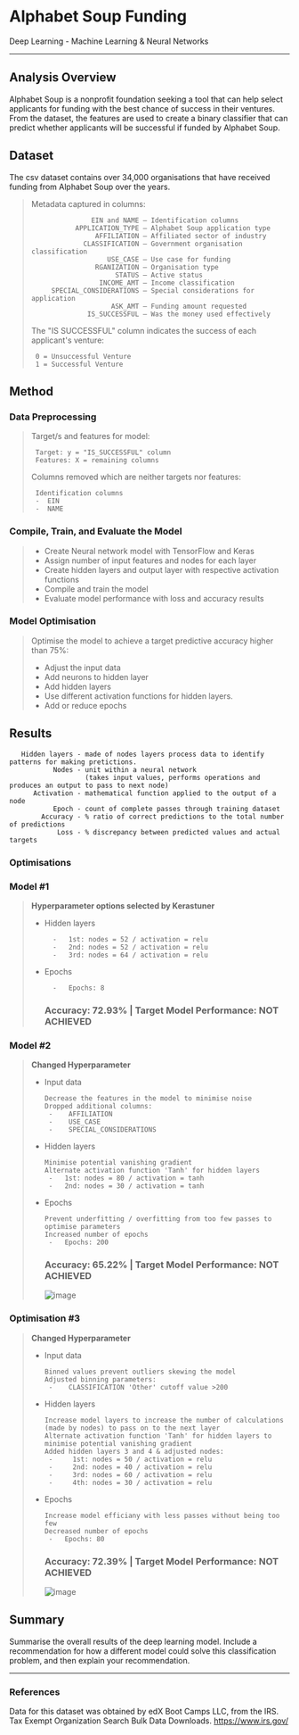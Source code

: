 # Alphabet Soup Funding 

  Deep Learning - Machine Learning & Neural Networks

----

## Analysis Overview

Alphabet Soup is a nonprofit foundation seeking a tool that can help select applicants for funding with the best chance of success in their ventures. 
From the dataset, the features are used to create a binary classifier that can predict whether applicants will be successful if funded by Alphabet Soup.

## Dataset
   The csv dataset contains over 34,000 organisations that have received funding from Alphabet Soup over the years.
>  Metadata captured in columns:
> 
>                    EIN and NAME — Identification columns
>                APPLICATION_TYPE — Alphabet Soup application type
>                     AFFILIATION — Affiliated sector of industry
>                  CLASSIFICATION — Government organisation classification
>                        USE_CASE — Use case for funding
>                     RGANIZATION — Organisation type
>                          STATUS — Active status
>                      INCOME_AMT — Income classification
>          SPECIAL_CONSIDERATIONS — Special considerations for application
>                         ASK_AMT — Funding amount requested
>                   IS_SUCCESSFUL — Was the money used effectively
>
> The "IS SUCCESSFUL" column indicates the success of each applicant's venture:
>
>      0 = Unsuccessful Venture
>      1 = Successful Venture

## Method 
### Data Preprocessing 
> Target/s and features for model:
> 
>      Target: y = "IS_SUCCESSFUL" column
>      Features: X = remaining columns
>    
> Columns removed which are neither targets nor features:
> 
>      Identification columns
>      -  EIN
>      -  NAME

### Compile, Train, and Evaluate the Model
> - Create Neural network model with TensorFlow and Keras 
> - Assign number of input features and nodes for each layer
> - Create hidden layers and output layer with respective activation functions
> - Compile and train the model
> - Evaluate model performance with loss and accuracy results
   
### Model Optimisation 
> Optimise the model to achieve a target predictive accuracy higher than 75%: 
> * Adjust the input data
> * Add neurons to hidden layer
> * Add hidden layers
> * Use different activation functions for hidden layers.
> * Add or reduce epochs 

## Results


     
       Hidden layers - made of nodes layers process data to identify patterns for making pretictions.
               Nodes - unit within a neural network
                       (takes input values, performs operations and produces an output to pass to next node) 
          Activation - mathematical function applied to the output of a node 
               Epoch - count of complete passes through training dataset 
            Accuracy - % ratio of correct predictions to the total number of predictions
                Loss - % discrepancy between predicted values and actual targets                
### **Optimisations**
### Model #1 
> **Hyperparameter options selected by Kerastuner**
> 
>   - Hidden layers
>     
>           -   1st: nodes = 52 / activation = relu
>           -   2nd: nodes = 52 / activation = relu
>           -   3rd: nodes = 64 / activation = relu
>   - Epochs
>
>           -   Epochs: 8
>
>      ### **Accuracy: 72.93%** | Target Model Performance: **NOT ACHIEVED**     
>                                
 ### Model #2
> **Changed Hyperparameter**
>   
>   - Input data
>
>         Decrease the features in the model to minimise noise 
>         Dropped additional columns:
>          -    AFFILIATION
>          -    USE_CASE
>          -    SPECIAL_CONSIDERATIONS
>   - Hidden layers
>   
>         Minimise potential vanishing gradient 
>         Alternate activation function 'Tanh' for hidden layers 
>          -   1st: nodes = 80 / activation = tanh
>          -   2nd: nodes = 30 / activation = tanh
>   - Epochs
>
>         Prevent underfitting / overfitting from too few passes to optimise parameters 
>         Increased number of epochs
>          -   Epochs: 200
>     
>       ### **Accuracy: 65.22%** | Target Model Performance: **NOT ACHIEVED**  
>        ![image](https://github.com/RCoby/deep-learning-challenge/assets/124993623/8c0a5e86-b8fc-431b-a5e9-04315acd2099)
>     
### Optimisation #3
> **Changed Hyperparameter**
> 
>   - Input data
> 
>         Binned values prevent outliers skewing the model 
>         Adjusted binning parameters:
>          -    CLASSIFICATION 'Other' cutoff value >200
>          
>   - Hidden layers
>
>         Increase model layers to increase the number of calculations (made by nodes) to pass on to the next layer
>         Alternate activation function 'Tanh' for hidden layers to minimise potential vanishing gradient   
>         Added hidden layers 3 and 4 & adjusted nodes:
>          -     1st: nodes = 50 / activation = relu
>          -     2nd: nodes = 40 / activation = relu
>          -     3rd: nodes = 60 / activation = relu
>          -     4th: nodes = 30 / activation = relu
>    - Epochs
>
>          Increase model efficiany with less passes without being too few 
>          Decreased number of epochs
>           -   Epochs: 80
>       
>        ### **Accuracy: 72.39%** | Target Model Performance: **NOT ACHIEVED**
>  
>        ![image](https://github.com/RCoby/deep-learning-challenge/assets/124993623/3b7f3c57-8cd8-4400-bd63-1011464eeb70)
>                 

## Summary
Summarise the overall results of the deep learning model. Include a recommendation for how a different model could solve this classification problem, and then explain your recommendation.

-----
### References
Data for this dataset was obtained by edX Boot Camps LLC, from the IRS. Tax Exempt Organization Search Bulk Data Downloads. https://www.irs.gov/



   
